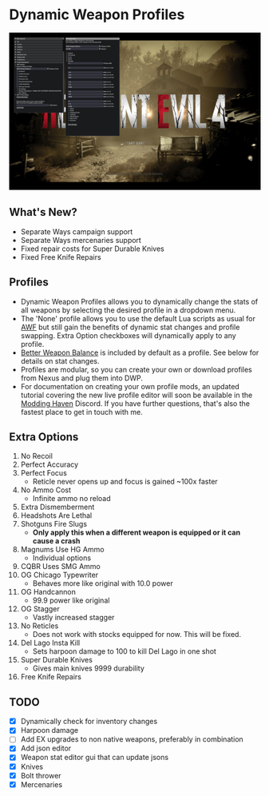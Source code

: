 # Dynamic Weapon Profiles

![Dynamic Weapon Profiles Screenshot](/screenshots/dwp_screenshot_1.jpg "Screenshot")

## What's New?
* Separate Ways campaign support
* Separate Ways mercenaries support
* Fixed repair costs for Super Durable Knives
* Fixed Free Knife Repairs

## Profiles
* Dynamic Weapon Profiles allows you to dynamically change the stats of all weapons by selecting the desired profile in a dropdown menu.
* The 'None' profile allows you to use the default Lua scripts as usual for [AWF](https://www.nexusmods.com/residentevil42023/mods/42) but still gain the benefits of dynamic stat changes and profile swapping. Extra Option checkboxes will dynamically apply to any profile. 
* [Better Weapon Balance](https://www.nexusmods.com/residentevil42023/mods/490) is included by default as a profile. See below for details on stat changes.
* Profiles are modular, so you can create your own or download  profiles from Nexus and plug them into DWP.
* For documentation on creating your own profile mods, an updated tutorial covering the new live profile editor will soon be available in the [Modding Haven](https://discord.gg/modding-haven-718224210270617702) Discord. If you have further questions, that's also the fastest place to get in touch with me.

## Extra Options
1. No Recoil
2. Perfect Accuracy
3. Perfect Focus
    - Reticle never opens up and focus is gained ~100x faster
4. No Ammo Cost
    - Infinite ammo no reload
5. Extra Dismemberment
6. Headshots Are Lethal
7. Shotguns Fire Slugs
    - **Only apply this when a different weapon is equipped or it can cause a crash**
8. Magnums Use HG Ammo
    - Individual options
9. CQBR Uses SMG Ammo
10. OG Chicago Typewriter
    - Behaves more like original with 10.0 power
11. OG Handcannon 
    - 99.9 power like original
12. OG Stagger
    - Vastly increased stagger
13. No Reticles
    - Does not work with stocks equipped for now. This will be fixed.
14. Del Lago Insta Kill
    - Sets harpoon damage to 100 to kill Del Lago in one shot
15. Super Durable Knives
    - Gives main knives 9999 durability
16. Free Knife Repairs

## TODO
- [x] Dynamically check for inventory changes
- [x] Harpoon damage
- [ ] Add EX upgrades to non native weapons, preferably in combination
- [x] Add json editor
- [x] Weapon stat editor gui that can update jsons
- [x] Knives
- [x] Bolt thrower
- [x] Mercenaries
